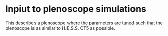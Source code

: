 # Inpiut to plenoscope simulations

This describes a plenoscope where the parameters are tuned such that the plenoscope is as similar to H.E.S.S. CT5 as possible.
